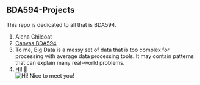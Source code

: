 ## BDA594-Projects
This repo is dedicated to all that is BDA594.

1. Alena Chilcoat
2. [Canvas BDA594](https://sdsu.instructure.com/courses/113151)
3. To me, Big Data is a messy set of data that is too complex for processing with average data processing tools. It may contain patterns that can explain many real-world problems.  
4. Hi! :wave:   
![Hi! Nice to meet you!](https://avatars.githubusercontent.com/u/98869371?s=400&u=133a2347f93e38f3feab321064ec059cb667fb3d&v=4)
